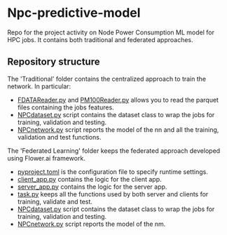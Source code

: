 # Npc-predictive-model
Repo for the project activity on Node Power Consumption ML model for HPC jobs. It contains both traditional and federated approaches.

## Repository structure
The 'Traditional' folder contains the centralized approach to train the network. In particular:
- [FDATAReader.py](Traditional/FDATAReader.py) and [PM100Reader.py](Traditional/PM100Reader.py) allows you to read the parquet files containing the jobs features.
- [NPCdataset.py](Traditional/PM100Reader.py) script contains the dataset class to wrap the jobs for training, validation and testing.
- [NPCnetwork.py](Traditional/NPCnetwork.py) script reports the model of the nn and all the training, validation and test functions.

The 'Federated Learning' folder keeps the federated approach developed using Flower.ai framework.
- [pyproject.toml](FederatedLearning/my-app/pyproject.toml) is the configuration file to specify runtime settings.
- [client_app.py](FederatedLearning/my-app/my_app/client_app.py) contains the logic for the client app.
- [server_app.py](FederatedLearning/my-app/my_app/server_app.py) contains the logic for the server app.
- [task.py](FederatedLearning/my-app/my_app/task.py) keeps all the functions used by both server and clients for training, validate and test.
- [NPCdataset.py](FederatedLearning/my-app/my_app/NPCdataset.py) script contains the dataset class to wrap the jobs for training, validation and testing.
- [NPCnetwork.py](FederatedLearning/my-app/my_app/NPCnetwork.py) script reports the model of the nm.
